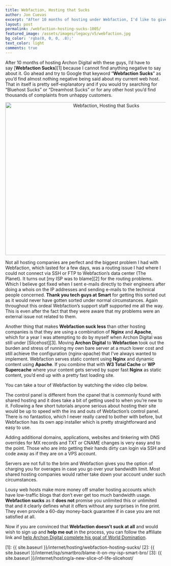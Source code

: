```yaml
---
title: Webfaction, Hosting that Sucks
author: Jon Cuevas
excerpt: "After 10 months of hosting under Webfaction, I'd like to give some insight and clarify a few points on as to why Webfaction sucks."
layout: post
permalink: /webfaction-hosting-sucks-1005/
featured_image: /assets/images/legacy/v5/webfaction.jpg
bg_color: 'rgba(0, 0, 0, .8);'
text_color: light
comments: true
---
```

After 10 months of hosting Archon Digital with these guys, I&#8217;d have to say [**Webfaction Sucks**][1] because I cannot find anything negative to say about it. Go ahead and try to Google that keyword &#8220;**Webfaction Sucks**&#8221; as you&#8217;d find almost nothing negative being said about my current web host. That in itself is pretty self-explanatory and if you would try searching for &#8220;Bluehost Sucks&#8221; or &#8220;Dreamhost Sucks&#8221; or for any other host you&#8217;d find thousands of complaints from unhappy customers.<!--more-->

<p style="text-align: center;">
  <img class="size-full wp-image-1010 aligncenter" title="Webfaction, Hosting that Sucks" alt="Webfaction, Hosting that Sucks" src="{{ site.baseurl }}/assets/images/legacy/v5/webfaction.jpg" width="618" height="480" />
</p>

Not all hosting companies are perfect and the biggest problem I had with Webfaction, which lasted for a few days, was a routing issue I had where I could not connect via SSH or FTP to Webfaction&#8217;s data center (The Planet). It turns out [my ISP was to blame][2] for the routing problems. Which I believe got fixed when I sent e-mails directly to their engineers after doing a whois on the IP addresses and sending e-mails to the technical people concerned. **Thank you tech guys at Smart** for getting this sorted out as it would never have gotten sorted under normal circumstances. Again throughout this ordeal Webfaction&#8217;s support staff supported me all the way. This is even after the fact that they were aware that my problems were an external issue not related to them.

Another thing that makes **Webfaction suck less** than other hosting companies is that they are using a combination of **Nginx** and **Apache**, which for a year I was attempting to do by myself when Archon Digital was still under [Slicehost][3]. Moving **Archon Digital** to **Webfaction** took out the burden and stress of running my own bare server at a much lower cost and still achieve the configuration (nginx-apache) that I&#8217;ve always wanted to implement. Webfaction serves static content using **Nginx** and dynamic content using **Apache**. If you combine that with **W3 Total Cache** or **WP Supercache** where your content gets served by super fast **Nginx** as static content, you&#8217;d end up with a pretty fast loading site.

You can take a tour of Webfaction by watching the video clip below.

<p style="text-align: center;">
  <p>
    The control panel is different from the cpanel that is commonly found with shared hosting and it does take a bit of getting used to when you&#8217;re new to it. Following a few short tutorials anyone serious about hosting their site would be up to speed with the ins and outs of Webfaction&#8217;s control panel. There is no fantastico, which I never really cared to bother with before, but Webfaction has its own app installer which is pretty straightforward and easy to use.
  </p>
  
  <p>
    Adding additional domains, applications, websites and tinkering with DNS overrides for MX records and TXT or CNAME changes is very easy and to the point. Those who are into getting their hands dirty can login via SSH and code away as if they are on a VPS account.
  </p>
  
  <p>
    Servers are not full to the brim and Webfaction gives you the option of charging you for overages in case you go over your bandwidth limit. Most shared hosting companies would rather take down your account under such circumstances.
  </p>
  
  <p>
    Lousy web hosts make more money off smaller hosting accounts which have low-traffic blogs that don&#8217;t ever get too much bandwidth usage. <strong>Webfaction sucks</strong> as it <strong>does not</strong> promise you unlimited this or unlimited that and it clearly defines what it offers without any surprises in fine print. They even provide a 60-day money-back guarantee if in case you are not satisfied at all.
  </p>
  
  <p>
    Now if you are convinced that <strong>Webfaction doesn&#8217;t suck at all</strong> and would wish to sign up and <strong>help me out</strong> in the process, you can follow the affiliate link and <a href="http://www.webfaction.com/signup?affiliate=archondigital">help Archon Digital complete his goal of World Domination</a>.
  </p>

 [1]: {{ site.baseurl }}/internet/hosting/webfaction-hosting-sucks/
 [2]: {{ site.baseurl }}/internet/isp/smartbro/blame-it-on-my-isp-smart-bro/
 [3]: {{ site.baseurl }}/internet/hosting/a-new-slice-of-life-slicehost/